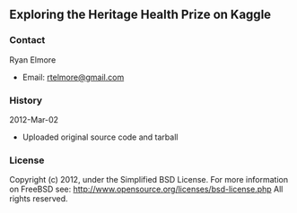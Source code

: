 ## Exploring the Heritage Health Prize on Kaggle 

### Contact

Ryan Elmore

- Email: rtelmore@gmail.com

### History

2012-Mar-02

- Uploaded original source code and tarball

### License

Copyright (c) 2012, under the Simplified BSD License.
For more information on FreeBSD see: http://www.opensource.org/licenses/bsd-license.php
All rights reserved.
